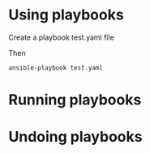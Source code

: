 # Using playbooks

Create a playbook test.yaml file

Then

    ansible-playbook test.yaml

# Running playbooks

# Undoing playbooks